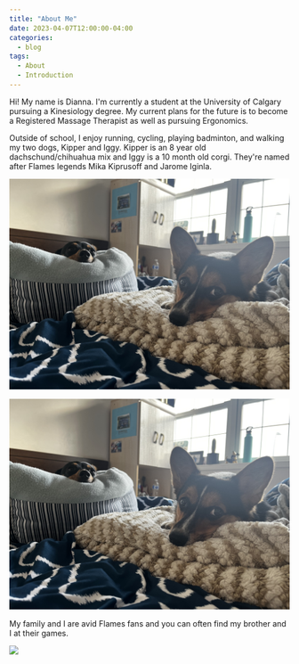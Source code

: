 ```yaml
---
title: "About Me"
date: 2023-04-07T12:00:00-04:00
categories:
  - blog
tags:
  - About
  - Introduction
---
```


<p> Hi! My name is Dianna.
I'm currently a student at the University of Calgary pursuing a Kinesiology degree. 
My current plans for the future is to become a Registered Massage Therapist as well as pursuing Ergonomics.
</p>

<p> Outside of school, I enjoy running, cycling, playing badminton, and walking my two dogs, Kipper and Iggy. Kipper is an 8 year old dachschund/chihuahua mix and Iggy is a 10 month old corgi. They're named after Flames legends Mika Kiprusoff and Jarome Iginla. </p>

<img src="Dog.jpg"></img>

![caption](Dog.jpg)

<p> My family and I are avid Flames fans and you can often find my brother and I at their games. </p>

<img src="/webtheme/assets/images/Flames.jpg"></img>

